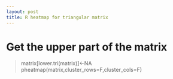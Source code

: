 ```yaml
---
layout: post
title: R heatmap for triangular matrix
---
```


# Get the upper part of the matrix

> matrix[lower.tri(matrix)]<-NA
> pheatmap(matrix,cluster_rows=F,cluster_cols=F)


